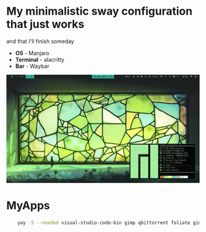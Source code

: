 # My minimalistic sway configuration that just works
and that I'll finish someday

- **OS** - Manjaro
- **Terminal** - alacritty
- **Bar** - Waybar


![1](https://github.com/Songbirdwhosing/EgLaptopDotfiles/blob/main/assets/swappy-20230810_154040.png)


# MyApps
```bash
    yay -S --needed visual-studio-code-bin gimp qbittorrent foliate gimp obsidian telegram-desktop yt-dlp
```

